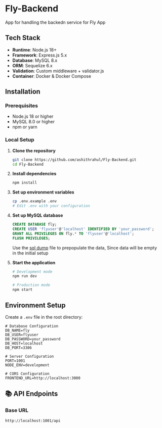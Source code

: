 # Fly-Backend

App for handling the backedn service for Fly App


## Tech Stack

- **Runtime**: Node.js 18+
- **Framework**: Express.js 5.x
- **Database**: MySQL 8.x
- **ORM**: Sequelize 6.x
- **Validation**: Custom middleware + validator.js
- **Container**: Docker & Docker Compose


## Installation

### Prerequisites
- Node.js 18 or higher
- MySQL 8.0 or higher
- npm or yarn

### Local Setup

1. **Clone the repository**
   ```bash
   git clone https://github.com/ashithrahul/Fly-Backend.git
   cd Fly-Backend
   ```

2. **Install dependencies**
   ```bash
   npm install
   ```

3. **Set up environment variables**
   ```bash
   cp .env.example .env
   # Edit .env with your configuration
   ```

4. **Set up MySQL database**
   ```sql
   CREATE DATABASE fly;
   CREATE USER 'flyuser'@'localhost' IDENTIFIED BY 'your_password';
   GRANT ALL PRIVILEGES ON fly.* TO 'flyuser'@'localhost';
   FLUSH PRIVILEGES;
   ```
   Use the [sql dump](https://github.com/ashithrahul/Fly-App/blob/main/items_backup.sql) file to prepopulate the data, Since data will be empty in the initial setup


5. **Start the application**
   ```bash
   # Development mode
   npm run dev
   
   # Production mode
   npm start
   ```

## Environment Setup

Create a `.env` file in the root directory:

```env
# Database Configuration
DB_NAME=fly
DB_USER=flyuser
DB_PASSWORD=your_password
DB_HOST=localhost
DB_PORT=3306

# Server Configuration
PORT=1001
NODE_ENV=development

# CORS Configuration
FRONTEND_URL=http://localhost:3000
```

## 📚 API Endpoints

### Base URL
```
http://localhost:1001/api
```